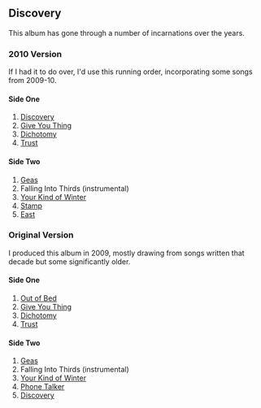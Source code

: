 ## Discovery
This album has gone through a number of incarnations over the years.

### 2010 Version
If I had it to do over, I'd use this running order, incorporating some songs from 2009-10.

#### Side One
1. [Discovery](discovery.md)
2. [Give You Thing](gyt.md)
3. [Dichotomy](dichotomy.md)
4. [Trust](trust.md)

#### Side Two
1. [Geas](geas.md)
2. Falling Into Thirds (instrumental)
3. [Your Kind of Winter](winter.md)
4. [Stamp](stamp.md)
5. [East](east.md)

### Original Version
I produced this album in 2009, mostly drawing from songs written that decade but some significantly older. 

#### Side One
1. [Out of Bed](outofbed.md)
2. [Give You Thing](gyt.md)
3. [Dichotomy](dichotomy.md)
4. [Trust](trust.md)

#### Side Two
1. [Geas](geas.md)
2. Falling Into Thirds (instrumental)
3. [Your Kind of Winter](winter.md)
4. [Phone Talker](phone.md)
5. [Discovery](discovery.md)

